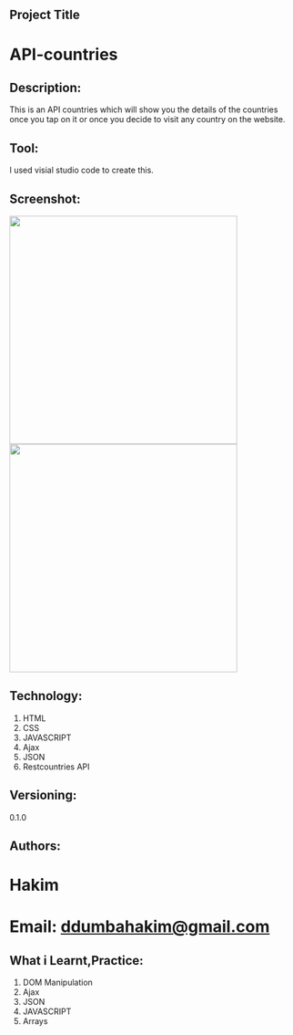 ## Project Title
# API-countries

## Description:
This is an API countries which will show you the details of the countries once you tap on it or once you decide to visit any country on the website.

## Tool:
I used visial studio code to create this.

## Screenshot:

<img src= "https://user-images.githubusercontent.com/67559215/86459242-cd5c3300-bd26-11ea-8841-0175f4a62dbf.png" width="400px">
<img src="https://user-images.githubusercontent.com/67559215/86461607-8a9c5a00-bd2a-11ea-8ab9-10aacde0b5cd.gif" width="400px">

## Technology:
<ol>
  <li>HTML</li>
  <li>CSS</li>
  <li>JAVASCRIPT</li>
  <li>Ajax</li>
  <li>JSON</li>
  <li>Restcountries API</li>
</ol>

## Versioning:
0.1.0

## Authors:
<h1>Hakim<h1>

# Email: ddumbahakim@gmail.com


## What i Learnt,Practice:
<ol>
  <li>DOM Manipulation</li>
  <li>Ajax</li>
  <li>JSON</li>
  <li>JAVASCRIPT</li>
  <li>Arrays</li>
</ol>



